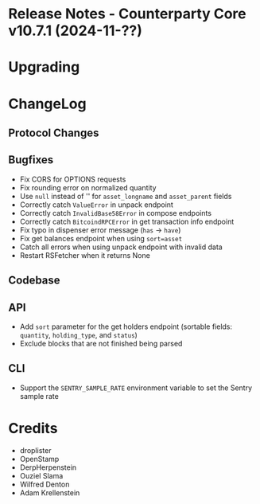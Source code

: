 # Release Notes - Counterparty Core v10.7.1 (2024-11-??)



# Upgrading


# ChangeLog

## Protocol Changes

## Bugfixes

- Fix CORS for OPTIONS requests
- Fix rounding error on normalized quantity
- Use `null` instead of '' for `asset_longname` and `asset_parent` fields
- Correctly catch `ValueError` in unpack endpoint
- Correctly catch `InvalidBase58Error` in compose endpoints
- Correctly catch `BitcoindRPCError` in get transaction info endpoint
- Fix typo in dispenser error message (`has` -> `have`)
- Fix get balances endpoint when using `sort=asset`
- Catch all errors when using unpack endpoint with invalid data
- Restart RSFetcher when it returns None

## Codebase


## API

- Add `sort` parameter for the get holders endpoint (sortable fields: `quantity`, `holding_type`, and `status`)
- Exclude blocks that are not finished being parsed

## CLI

- Support the `SENTRY_SAMPLE_RATE` environment variable to set the Sentry sample rate

# Credits

* droplister 
* OpenStamp
* DerpHerpenstein
* Ouziel Slama
* Wilfred Denton
* Adam Krellenstein

